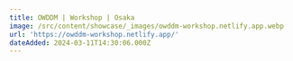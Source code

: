 ```yaml
---
title: OWDDM | Workshop | Osaka
image: /src/content/showcase/_images/owddm-workshop.netlify.app.webp
url: 'https://owddm-workshop.netlify.app/'
dateAdded: 2024-03-11T14:30:06.000Z
---
```



